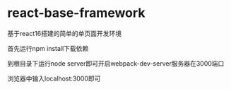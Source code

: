 # react-base-framework
基于react16搭建的简单的单页面开发环境

首先运行npm install下载依赖

到根目录下运行node server即可开启webpack-dev-server服务器在3000端口

浏览器中输入localhost:3000即可
